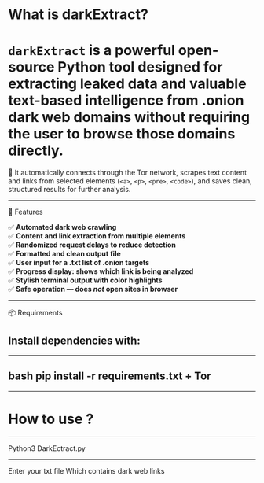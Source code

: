 
 # What is darkExtract?
 
`darkExtract` is a powerful open-source Python tool designed for **extracting leaked data** and valuable text-based intelligence from **.onion** dark web domains without requiring the user to browse those domains directly.
===
🧪 It automatically connects through the Tor network, scrapes text content and links from selected elements (`<a>`, `<p>`, `<pre>`, `<code>`), and saves clean, structured results for further analysis.

---

🚀 Features

✅ **Automated dark web crawling**  
✅ **Content and link extraction from multiple elements**  
✅ **Randomized request delays to reduce detection**  
✅ **Formatted and clean output file**  
✅ **User input for a .txt list of .onion targets**  
✅ **Progress display: shows which link is being analyzed**  
✅ **Stylish terminal output with color highlights**  
✅ **Safe operation — does *not* open sites in browser**  

---

 📦 Requirements

Install dependencies with:
--
*****************************************************
bash
pip install -r requirements.txt + Tor
--
*****************************************************
How to use ?
==
*****************************************************
Python3 DarkEctract.py 
*****************************************************
Enter your txt file Which contains dark web links
